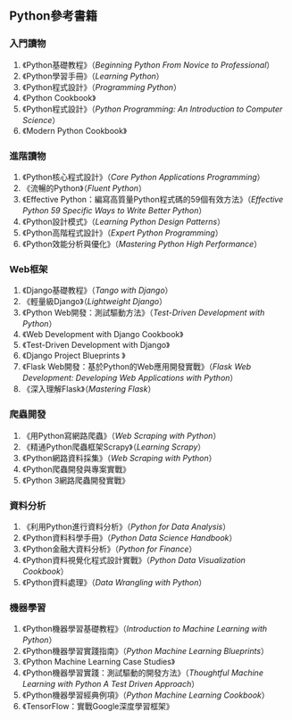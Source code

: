 ## Python參考書籍

### 入門讀物

1. 《Python基礎教程》（*Beginning Python From Novice to Professional*）
2. 《Python學習手冊》（*Learning Python*）
3. 《Python程式設計》（*Programming Python*）
4. 《Python Cookbook》
5. 《Python程式設計》（*Python Programming: An Introduction to Computer Science*）
6. 《Modern Python Cookbook》

### 進階讀物

1. 《Python核心程式設計》（*Core Python Applications Programming*）
2. 《流暢的Python》（*Fluent Python*）
3. 《Effective Python：編寫高質量Python程式碼的59個有效方法》（*Effective Python 59 Specific Ways to Write Better Python*）
4. 《Python設計模式》（*Learning Python Design Patterns*）
5. 《Python高階程式設計》（*Expert Python Programming*）
6. 《Python效能分析與優化》（*Mastering Python High Performance*）

### Web框架

1. 《Django基礎教程》（*Tango with Django*）
2. 《輕量級Django》（*Lightweight Django*）
3. 《Python Web開發：測試驅動方法》（*Test-Driven Development with Python*）
4. 《Web Development with Django Cookbook》
5. 《Test-Driven Development with Django》
6. 《Django Project Blueprints 》
7. 《Flask Web開發：基於Python的Web應用開發實戰》（*Flask Web Development: Developing Web Applications with Python*）
8. 《深入理解Flask》（*Mastering Flask*）

### 爬蟲開發

1. 《用Python寫網路爬蟲》（*Web Scraping with Python*）
2. 《精通Python爬蟲框架Scrapy》（*Learning Scrapy*）
3. 《Python網路資料採集》（*Web Scraping with Python*）
4. 《Python爬蟲開發與專案實戰》
5. 《Python 3網路爬蟲開發實戰》

### 資料分析

1. 《利用Python進行資料分析》（*Python for Data Analysis*）
2. 《Python資料科學手冊》（*Python Data Science Handbook*）
3. 《Python金融大資料分析》（*Python for Finance*）
4. 《Python資料視覺化程式設計實戰》（*Python Data Visualization Cookbook*）
5. 《Python資料處理》（*Data Wrangling with Python*）

### 機器學習

1. 《Python機器學習基礎教程》（*Introduction to Machine Learning with Python*）
2. 《Python機器學習實踐指南》（*Python Machine Learning Blueprints*）
3. 《Python Machine Learning Case Studies》
4. 《Python機器學習實踐：測試驅動的開發方法》（*Thoughtful Machine Learning with Python A Test Driven Approach*）
5. 《Python機器學習經典例項》（*Python Machine Learning Cookbook*）
6. 《TensorFlow：實戰Google深度學習框架》